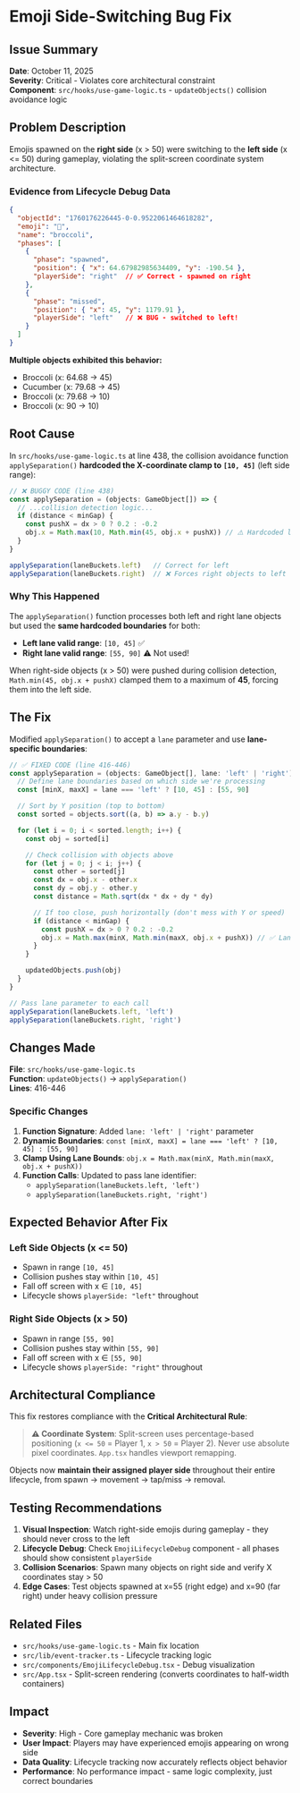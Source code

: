 # Emoji Side-Switching Bug Fix

## Issue Summary

**Date**: October 11, 2025  
**Severity**: Critical - Violates core architectural constraint  
**Component**: `src/hooks/use-game-logic.ts` - `updateObjects()` collision avoidance logic

## Problem Description

Emojis spawned on the **right side** (x > 50) were switching to the **left side** (x <= 50) during gameplay, violating the split-screen coordinate system architecture.

### Evidence from Lifecycle Debug Data

```json
{
  "objectId": "1760176226445-0-0.9522061464618282",
  "emoji": "🥦",
  "name": "broccoli",
  "phases": [
    {
      "phase": "spawned",
      "position": { "x": 64.67982985634409, "y": -190.54 },
      "playerSide": "right"  // ✅ Correct - spawned on right
    },
    {
      "phase": "missed",
      "position": { "x": 45, "y": 1179.91 },
      "playerSide": "left"   // ❌ BUG - switched to left!
    }
  ]
}
```

**Multiple objects exhibited this behavior:**

- Broccoli (x: 64.68 → 45)
- Cucumber (x: 79.68 → 45)
- Broccoli (x: 79.68 → 10)
- Broccoli (x: 90 → 10)

## Root Cause

In `src/hooks/use-game-logic.ts` at line 438, the collision avoidance function `applySeparation()` **hardcoded the X-coordinate clamp to `[10, 45]`** (left side range):

```typescript
// ❌ BUGGY CODE (line 438)
const applySeparation = (objects: GameObject[]) => {
  // ...collision detection logic...
  if (distance < minGap) {
    const pushX = dx > 0 ? 0.2 : -0.2
    obj.x = Math.max(10, Math.min(45, obj.x + pushX)) // ⚠️ Hardcoded left boundaries!
  }
}

applySeparation(laneBuckets.left)   // Correct for left
applySeparation(laneBuckets.right)  // ❌ Forces right objects to left range!
```

### Why This Happened

The `applySeparation()` function processes both left and right lane objects but used the **same hardcoded boundaries** for both:

- **Left lane valid range**: `[10, 45]` ✅
- **Right lane valid range**: `[55, 90]` ⚠️ Not used!

When right-side objects (x > 50) were pushed during collision detection, `Math.min(45, obj.x + pushX)` clamped them to a maximum of **45**, forcing them into the left side.

## The Fix

Modified `applySeparation()` to accept a `lane` parameter and use **lane-specific boundaries**:

```typescript
// ✅ FIXED CODE (line 416-446)
const applySeparation = (objects: GameObject[], lane: 'left' | 'right') => {
  // Define lane boundaries based on which side we're processing
  const [minX, maxX] = lane === 'left' ? [10, 45] : [55, 90]

  // Sort by Y position (top to bottom)
  const sorted = objects.sort((a, b) => a.y - b.y)

  for (let i = 0; i < sorted.length; i++) {
    const obj = sorted[i]

    // Check collision with objects above
    for (let j = 0; j < i; j++) {
      const other = sorted[j]
      const dx = obj.x - other.x
      const dy = obj.y - other.y
      const distance = Math.sqrt(dx * dx + dy * dy)

      // If too close, push horizontally (don't mess with Y or speed)
      if (distance < minGap) {
        const pushX = dx > 0 ? 0.2 : -0.2
        obj.x = Math.max(minX, Math.min(maxX, obj.x + pushX)) // ✅ Lane-specific boundaries
      }
    }

    updatedObjects.push(obj)
  }
}

// Pass lane parameter to each call
applySeparation(laneBuckets.left, 'left')
applySeparation(laneBuckets.right, 'right')
```

## Changes Made

**File**: `src/hooks/use-game-logic.ts`  
**Function**: `updateObjects()` → `applySeparation()`  
**Lines**: 416-446

### Specific Changes

1. **Function Signature**: Added `lane: 'left' | 'right'` parameter
2. **Dynamic Boundaries**: `const [minX, maxX] = lane === 'left' ? [10, 45] : [55, 90]`
3. **Clamp Using Lane Bounds**: `obj.x = Math.max(minX, Math.min(maxX, obj.x + pushX))`
4. **Function Calls**: Updated to pass lane identifier:
   - `applySeparation(laneBuckets.left, 'left')`
   - `applySeparation(laneBuckets.right, 'right')`

## Expected Behavior After Fix

### Left Side Objects (x <= 50)

- Spawn in range `[10, 45]`
- Collision pushes stay within `[10, 45]`
- Fall off screen with x ∈ `[10, 45]`
- Lifecycle shows `playerSide: "left"` throughout

### Right Side Objects (x > 50)

- Spawn in range `[55, 90]`
- Collision pushes stay within `[55, 90]`
- Fall off screen with x ∈ `[55, 90]`
- Lifecycle shows `playerSide: "right"` throughout

## Architectural Compliance

This fix restores compliance with the **Critical Architectural Rule**:

> **⚠️ Coordinate System**: Split-screen uses percentage-based positioning (`x <= 50` = Player 1, `x > 50` = Player 2). Never use absolute pixel coordinates. `App.tsx` handles viewport remapping.

Objects now **maintain their assigned player side** throughout their entire lifecycle, from spawn → movement → tap/miss → removal.

## Testing Recommendations

1. **Visual Inspection**: Watch right-side emojis during gameplay - they should never cross to the left
2. **Lifecycle Debug**: Check `EmojiLifecycleDebug` component - all phases should show consistent `playerSide`
3. **Collision Scenarios**: Spawn many objects on right side and verify X coordinates stay > 50
4. **Edge Cases**: Test objects spawned at x=55 (right edge) and x=90 (far right) under heavy collision pressure

## Related Files

- `src/hooks/use-game-logic.ts` - Main fix location
- `src/lib/event-tracker.ts` - Lifecycle tracking logic
- `src/components/EmojiLifecycleDebug.tsx` - Debug visualization
- `src/App.tsx` - Split-screen rendering (converts coordinates to half-width containers)

## Impact

- **Severity**: High - Core gameplay mechanic was broken
- **User Impact**: Players may have experienced emojis appearing on wrong side
- **Data Quality**: Lifecycle tracking now accurately reflects object behavior
- **Performance**: No performance impact - same logic complexity, just correct boundaries

